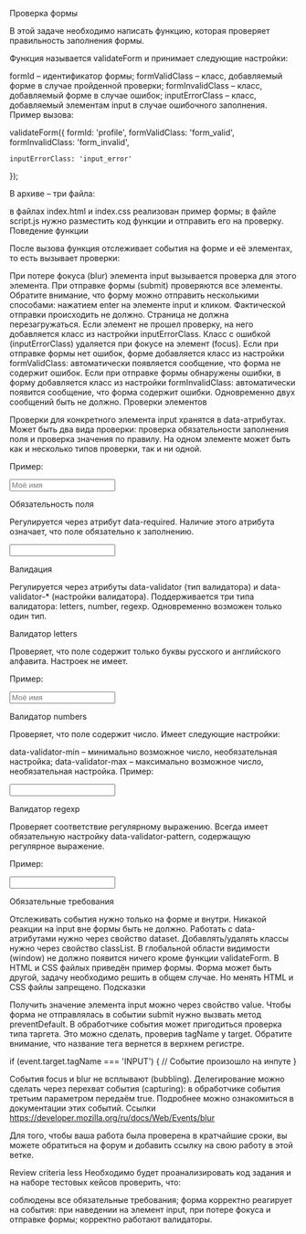 Проверка формы

В этой задаче необходимо написать функцию, которая проверяет правильность заполнения формы.

Функция называется validateForm и принимает следующие настройки:

formId – идентификатор формы;
formValidClass – класс, добавляемый форме в случае пройденной проверки;
formInvalidClass – класс, добавляемый форме в случае ошибок;
inputErrorClass – класс, добавляемый элементам input в случае ошибочного заполнения.
Пример вызова:

validateForm({
    formId: 'profile',
    formValidClass: 'form_valid',
    formInvalidClass: 'form_invalid',

    inputErrorClass: 'input_error'
});

В архиве – три файла: 

в файлах index.html и index.css реализован пример формы; 
в файле script.js нужно разместить код функции  и отправить его на проверку.
Поведение функции

После вызова функция отслеживает события на форме и её элементах, то есть вызывает проверки:

При потере фокуса (blur) элемента input вызывается проверка для этого элемента.
При отправке формы (submit) проверяются все элементы. Обратите внимание, что форму можно отправить несколькими способами: нажатием enter на элементе input и кликом.
Фактической отправки происходить не должно. Страница не должна перезагружаться.
Если элемент не прошел проверку, на него добавляется класс из настройки inputErrorClass.
Класс с ошибкой (inputErrorClass) удаляется при фокусе на элемент (focus).
Если при отправке формы нет ошибок, форме добавляется класс из настройки formValidClass: автоматически появляется сообщение, что форма не содержит ошибок.
Если при отправке формы обнаружены ошибки, в форму добавляется класс из настройки formInvalidClass: автоматически появится сообщение, что форма содержит ошибки.
Одновременно двух сообщений быть не должно.
Проверки элементов

Проверки для конкретного элемента input хранятся в data-атрибутах. Может быть два вида проверки: проверка обязательности заполнения поля и проверка значения по правилу. На одном элементе может быть как и несколько типов проверки, так и ни одной.

Пример:

<input
        name="name"
        id="profile-name"
        placeholder="Моё имя"
        data-required
        data-validator="letters"
/>

Обязательность поля

Регулируется через атрибут data-required. Наличие этого атрибута означает, что поле обязательно к заполнению.

<input name="name" data-required />

Валидация

Регулируется через атрибуты data-validator (тип валидатора) и data-validator-* (настройки валидатора). Поддерживается три типа валидатора: letters, number, regexp. Одновременно возможен только один тип.

Валидатор letters

Проверяет, что поле содержит только буквы русского и английского алфавита. Настроек не имеет.

Пример:

<input
        name="name"
        id="profile-name"
        placeholder="Моё имя"
        data-required
        data-validator="letters"
/>

Валидатор numbers

Проверяет, что поле содержит число. Имеет следующие настройки:

data-validator-min – минимально возможное число, необязательная настройка;
data-validator-max – максимально возможное число, необязательная настройка.
Пример:

<input
    name="age"
    data-validator="number"
    data-validator-min="0"
    data-validator-max="100"
/>

Валидатор regexp

Проверяет соответствие регулярному выражению. Всегда имеет обязательную настройку data-validator-pattern, содержащую регулярное выражение.

Пример:

<input
    name="phone"
    data-validator="regexp"
    data-validator-pattern="^\+7\\d{10}$"
/>

Обязательные требования

Отслеживать события нужно только на форме и внутри. Никакой реакции на input вне формы быть не должно.
Работать с data-атрибутами нужно через свойство dataset.
Добавлять/удалять классы нужно через свойство classList.
В глобальной области видимости (window) не должно появится ничего кроме функции validateForm.
В HTML и CSS файлых приведён пример формы. Форма может быть другой, задачу необходимо решить в общем случае. Но менять HTML и CSS файлы запрещено.
Подсказки

Получить значение элемента input можно через свойство value.
Чтобы форма не отправлялась в событии submit нужно вызвать метод preventDefault.
В обработчике события может пригодиться проверка типа таргета. Это можно сделать, проверив tagName у target. Обратите внимание, что название тега вернется в верхнем регистре.

if (event.target.tagName === 'INPUT') {
   // Событие произошло на инпуте
}

События focus и blur не всплывают (bubbling). Делегирование можно сделать через перехват события (capturing): в обработчике события третьим параметром передаём true. Подробнее можно ознакомиться в документации этих событий.
Ссылки
https://developer.mozilla.org/ru/docs/Web/Events/blur

Для того, чтобы ваша работа была проверена в кратчайшие сроки, вы можете обратиться на форум и добавить ссылку на свою работу в этой ветке.


Review criteria
less 
Необходимо будет проанализировать код задания и на наборе тестовых кейсов проверить, что:

соблюдены все обязательные требования;
форма корректно реагирует на события: при наведении на элемент input, при потере фокуса и отправке формы;
корректно работают валидаторы.

